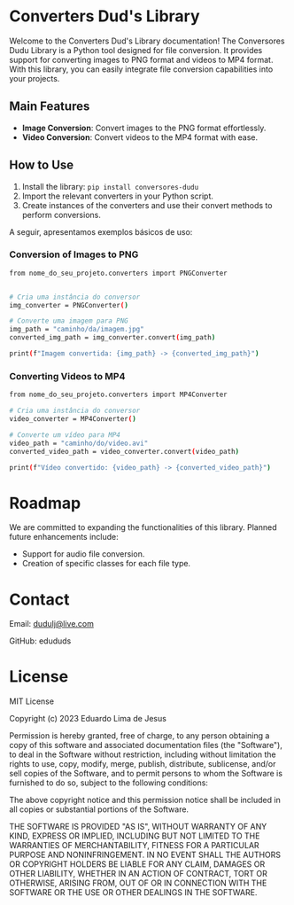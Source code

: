 # Converters Dud's Library

Welcome to the Converters Dud's Library documentation! The Conversores Dudu Library is a Python tool designed for file conversion. It provides support for converting images to PNG format and videos to MP4 format. With this library, you can easily integrate file conversion capabilities into your projects.

## Main Features
- **Image Conversion**: Convert images to the PNG format effortlessly.
- **Video Conversion**: Convert videos to the MP4 format with ease.

## How to Use

1. Install the library: ``pip install conversores-dudu``
2. Import the relevant converters in your Python script.
3. Create instances of the converters and use their convert methods to perform conversions.


A seguir, apresentamos exemplos básicos de uso:

### Conversion of Images to PNG
```bash
from nome_do_seu_projeto.converters import PNGConverter


# Cria uma instância do conversor
img_converter = PNGConverter()

# Converte uma imagem para PNG
img_path = "caminho/da/imagem.jpg"
converted_img_path = img_converter.convert(img_path)

print(f"Imagem convertida: {img_path} -> {converted_img_path}")
```

### Converting Videos to MP4
```bash
from nome_do_seu_projeto.converters import MP4Converter

# Cria uma instância do conversor
video_converter = MP4Converter()

# Converte um vídeo para MP4
video_path = "caminho/do/video.avi"
converted_video_path = video_converter.convert(video_path)

print(f"Vídeo convertido: {video_path} -> {converted_video_path}")
```
# Roadmap
We are committed to expanding the functionalities of this library. Planned future enhancements include:

- Support for audio file conversion.
- Creation of specific classes for each file type.

# Contact
Email: dudulj@live.com

GitHub: edududs

# License
MIT License

Copyright (c) 2023 Eduardo Lima de Jesus

Permission is hereby granted, free of charge, to any person obtaining a copy
of this software and associated documentation files (the "Software"), to deal
in the Software without restriction, including without limitation the rights
to use, copy, modify, merge, publish, distribute, sublicense, and/or sell
copies of the Software, and to permit persons to whom the Software is
furnished to do so, subject to the following conditions:

The above copyright notice and this permission notice shall be included in all
copies or substantial portions of the Software.

THE SOFTWARE IS PROVIDED "AS IS", WITHOUT WARRANTY OF ANY KIND, EXPRESS OR
IMPLIED, INCLUDING BUT NOT LIMITED TO THE WARRANTIES OF MERCHANTABILITY,
FITNESS FOR A PARTICULAR PURPOSE AND NONINFRINGEMENT. IN NO EVENT SHALL THE
AUTHORS OR COPYRIGHT HOLDERS BE LIABLE FOR ANY CLAIM, DAMAGES OR OTHER
LIABILITY, WHETHER IN AN ACTION OF CONTRACT, TORT OR OTHERWISE, ARISING FROM,
OUT OF OR IN CONNECTION WITH THE SOFTWARE OR THE USE OR OTHER DEALINGS IN THE
SOFTWARE.
